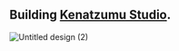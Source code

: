 ## Building [Kenatzumu Studio](https://github.com/kenatzumu).

![Untitled design (2)](https://github.com/horikandthepurpleshrooms/horiksan/assets/37018766/42c7abe3-73e9-40f9-9d74-5a8c62000f9d)
